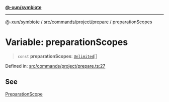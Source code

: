 [**@-xun/symbiote**](../../../../../README.md)

***

[@-xun/symbiote](../../../../../README.md) / [src/commands/project/prepare](../README.md) / preparationScopes

# Variable: preparationScopes

> `const` **preparationScopes**: [`Unlimited`](../../../../configure/enumerations/UnlimitedGlobalScope.md#unlimited)[]

Defined in: [src/commands/project/prepare.ts:27](https://github.com/Xunnamius/symbiote/blob/a1a1659a6aee8463244f5d57f0317787662deaf7/src/commands/project/prepare.ts#L27)

## See

[PreparationScope](../../../../configure/enumerations/UnlimitedGlobalScope.md)
